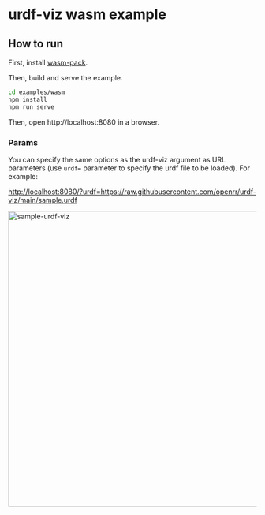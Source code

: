 # urdf-viz wasm example

## How to run

First, install [wasm-pack](https://rustwasm.github.io/wasm-pack).

Then, build and serve the example.

```sh
cd examples/wasm
npm install
npm run serve
```

Then, open http://localhost:8080 in a browser.

### Params

You can specify the same options as the urdf-viz argument as URL parameters (use `urdf=` parameter to specify the urdf file to be loaded). For example:

<http://localhost:8080/?urdf=https://raw.githubusercontent.com/openrr/urdf-viz/main/sample.urdf>

<img width="600" alt="sample-urdf-viz" src="https://user-images.githubusercontent.com/43724913/121161218-bbb0d300-c887-11eb-942d-989f20dcaa4d.png">
